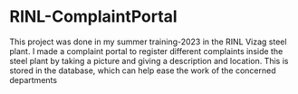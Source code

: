 # RINL-ComplaintPortal
 This project was done in my summer training-2023 in the RINL Vizag steel plant. I made a complaint portal to register different complaints inside the steel plant by taking a picture and giving a description and location. This is stored in the database, which can help ease the work of the concerned departments 
